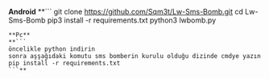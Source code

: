 **Android**
**```
git clone https://github.com/Sqm3t/Lw-Sms-Bomb.git
cd Lw-Sms-Bomb
pip3 install -r requirements.txt
python3 lwbomb.py
```**
**Pc**
**```
öncelikle python indirin
sonra aşşağıdaki komutu sms bomberin kurulu olduğu dizinde cmdye yazın
pip install -r requirements.txt
```**
